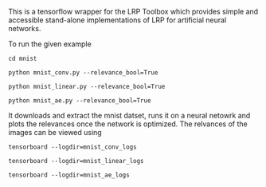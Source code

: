 This is a tensorflow wrapper for the LRP Toolbox which provides simple and accessible stand-alone implementations of LRP for artificial neural networks.

To run the given example 

   `cd mnist`
   
   `python mnist_conv.py --relevance_bool=True `
   
   `python mnist_linear.py --relevance_bool=True`
   
   `python mnist_ae.py --relevance_bool=True`
   

It downloads and extract the mnist datset, runs it on a neural netowrk and plots the relevances once the network is optimized. The relvances of the images can be viewed using

   
   `tensorboard --logdir=mnist_conv_logs`
   
   `tensorboard --logdir=mnist_linear_logs`
   
   `tensorboard --logdir=mnist_ae_logs`
   
